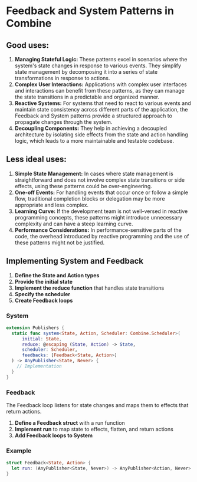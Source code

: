 # Feedback and System Patterns in Combine

## Good uses:


1. **Managing Stateful Logic:** These patterns excel in scenarios where the system's state changes in response to various events. They simplify state management by decomposing it into a series of state transformations in response to actions.
2. **Complex User Interactions:** Applications with complex user interfaces and interactions can benefit from these patterns, as they can manage the state transitions in a predictable and organized manner.
3. **Reactive Systems:** For systems that need to react to various events and maintain state consistency across different parts of the application, the Feedback and System patterns provide a structured approach to propagate changes through the system.
4. **Decoupling Components:** They help in achieving a decoupled architecture by isolating side effects from the state and action handling logic, which leads to a more maintainable and testable codebase.

## Less ideal uses:

1. **Simple State Management:** In cases where state management is straightforward and does not involve complex state transitions or side effects, using these patterns could be over-engineering.
2. **One-off Events:** For handling events that occur once or follow a simple flow, traditional completion blocks or delegation may be more appropriate and less complex.
3. **Learning Curve:** If the development team is not well-versed in reactive programming concepts, these patterns might introduce unnecessary complexity and can have a steep learning curve.
4. **Performance Considerations:** In performance-sensitive parts of the code, the overhead introduced by reactive programming and the use of these patterns might not be justified.


## Implementing System and Feedback

1. **Define the State and Action types**
2. **Provide the initial state**
3. **Implement the reduce function** that handles state transitions
4. **Specify the scheduler**
5. **Create Feedback loops**

### System

```swift
extension Publishers {
  static func system<State, Action, Scheduler: Combine.Scheduler>(
      initial: State,
      reduce: @escaping (State, Action) -> State,
      scheduler: Scheduler,
      feedbacks: [Feedback<State, Action>]
  ) -> AnyPublisher<State, Never> {
    // Implementation
  }
}
```

### Feedback

The Feedback loop listens for state changes and maps them to effects that return actions.

1. **Define a Feedback struct** with a run function
2. **Implement run** to map state to effects, flatten, and return actions
3. **Add Feedback loops to System**

### Example

```swift
struct Feedback<State, Action> {
  let run: (AnyPublisher<State, Never>) -> AnyPublisher<Action, Never>
}
```



